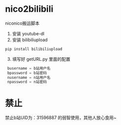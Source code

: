 # nico2bilibili
niconico搬运脚本

1. 安装 youtube-dl  
2. 安装 bilibiliupload  
```python
pip install bilibiliupload
```
3. 填写好 getURL.py 里面的配置  
```python
 busername = b站用户名
 bpassword = b站密码
 nusername = n站用户名
 npassword = n站密码
```

# 禁止  
禁止b站UID为：31596887 的弱智使用，其他人放心食用~
